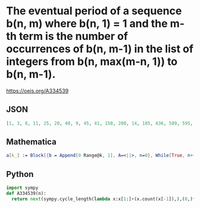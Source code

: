 # The eventual period of a sequence b\(n, m\) where b\(n, 1\) \= 1 and the m\-th term is the number of occurrences of b\(n, m\-1\) in the list of integers from b\(n, max\(m\-n, 1\)\) to b\(n, m\-1\)\.
https://oeis.org/A334539
## JSON
```JSON
[1, 3, 8, 11, 25, 20, 40, 9, 45, 41, 158, 200, 14, 185, 636, 589, 595, 432, 773, 3196, 1249, 50, 7703, 7661, 12954, 25629, 14885, 41189, 23200, 87410, 33969, 63225, 20486, 212825, 58621, 152952, 135263, 2743830, 729008, 384150, 908629, 126746, 4543899, 3448777, 8531396]
```
## Mathematica
```Mathematica
a[k_] := Block[{b = Append[0 Range@k, 1], A=<||>, n=0}, While[True, n++; b = Rest@ b; AppendTo[b, Count[b, b[[-1]]]]; If[ KeyExistsQ[A, b], Break[]]; A[b] = n]; n - A[b]]; Array[a, 30] (* _Giovanni Resta_, May 06 2020 *)
```
## Python
```Python
import sympy
def A334539(n):
  return next(sympy.cycle_length(lambda x:x[1:]+(x.count(x[-1]),),(0,)*(n-1)+(1,)))[0] # _Pontus von Brömssen_, May 05 2021
```
